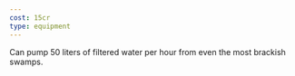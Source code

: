 ```yaml
---
cost: 15cr
type: equipment
---
```


Can pump 50 liters of filtered water per hour from even the most brackish swamps.